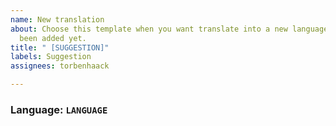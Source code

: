 ```yaml
---
name: New translation
about: Choose this template when you want translate into a new language, which haven't
  been added yet.
title: " [SUGGESTION]"
labels: Suggestion
assignees: torbenhaack

---
```


### Language: ```LANGUAGE```

